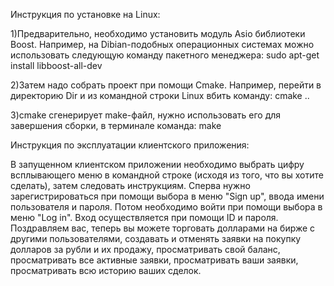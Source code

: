 Инструкция по установке на Linux:

1)Предварительно, необходимо установить модуль Asio библиотеки Boost.
Например, на Dibian-подобных операционных системах можно использовать следующую команду
пакетного менеджера: sudo apt-get install libboost-all-dev

2)Затем надо собрать проект при помощи Cmake. Например, перейти в директорию Dir и из
командной строки Linux вбить команду: cmake ..

3)cmake сгенерирует make-файл, нужно использовать его для завершения сборки, в
терминале команда: make

Инструкция по эксплуатации клиентского приложения:

В запущенном клиентском приложении необходимо выбрать цифру всплывающего меню в
командной строке (исходя из того, что вы хотите сделать), затем следовать 
инструкциям. Сперва нужно зарегистрироваться при помощи выбора в меню
"Sign up", ввода имени пользователя и пароля. Потом необходимо войти при помощи
выбора в меню "Log in". Вход осуществляется при помощи ID и пароля. Поздравляем вас,
теперь вы можете торговать долларами на бирже с другими пользователями, создавать
и отменять заявки на покупку долларов за рубли и их продажу, просматривать
свой баланс, просматривать все активные заявки, просматривать ваши заявки,
просматривать всю историю ваших сделок.
